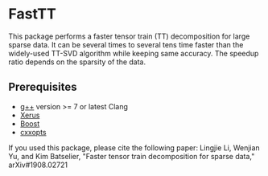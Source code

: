 # FastTT
This package performs a faster tensor train (TT) decomposition for large sparse data.
It can be several times to several tens time faster than the widely-used TT-SVD algorithm while keeping same accuracy. The speedup ratio depends on the sparsity of the data.

## Prerequisites

- [g++](https://gcc.gnu.org/) version >= 7 or latest Clang
- [Xerus](https://www.libxerus.org/)
- [Boost](https://www.boost.org/)
- [cxxopts](https://github.com/jarro2783/cxxopts)

If you used this package, please cite the following paper:
Lingjie Li, Wenjian Yu, and Kim Batselier, "Faster tensor train decomposition for sparse data," arXiv#1908.02721
